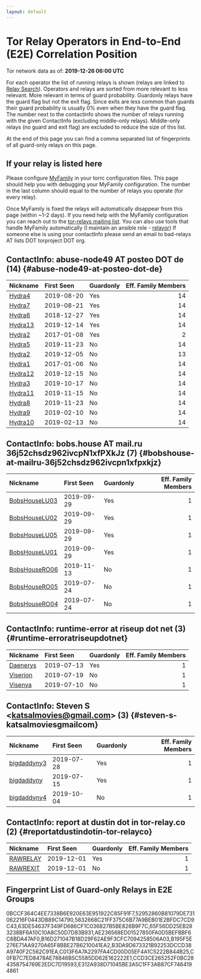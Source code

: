 ```yaml
---
layout: default
---
```



# Tor Relay Operators in End-to-End (E2E) Correlation Position

Tor network data as of: **2019-12-26 06:00 UTC**

For each operator the list of running relays is shown (relays are linked to [Relay Search](https://metrics.torproject.org/rs.html)).
Operators and relays are sorted from more relevant to less relevant. More relevant in terms of guard probability.
Guardonly relays have the guard flag but not the exit flag.
Since exits are less common than guards their guard probability is usually 0% even when they have the guard flag.
The number next to the contactinfo shows the number of relays running with the given ContactInfo (excluding middle-only relays).
Middle-only relays (no guard and exit flag) are excluded to reduce the size of this list.

At the end of this page you can find a comma separated list of fingerprints of all guard-only relays on this page.

## If your relay is listed here
Please configure [MyFamily](https://www.torproject.org/docs/tor-manual.html.en#MyFamily) in your torrc configuration files.
This page should help you with debugging your MyFamily configuration. The number in the last column should equal to the number of
relays you operate (for every relay).

Once MyFamily is fixed the relays will automatically disappear from this page (within ~1-2 days).
If you need help with the MyFamily configuration you can reach out to the
[tor-relays mailing list](https://lists.torproject.org/cgi-bin/mailman/listinfo/tor-relays).
You can also use tools that handle MyFamily automatically (I maintain an ansible role - 
[relayor](https://medium.com/@nusenu/deploying-tor-relays-with-ansible-6612593fa34d))
If someone else is using your contactInfo please send an email to bad-relays AT lists DOT torproject DOT org.


## ContactInfo: abuse-node49 AT posteo DOT de (14) {#abuse-node49-at-posteo-dot-de}

| Nickname                                                                                           | First Seen   | Guardonly   |   Eff. Family Members |
|:---------------------------------------------------------------------------------------------------|:-------------|:------------|----------------------:|
| [Hydra4](https://metrics.torproject.org/rs.html#details/B3DA9D673321B92253DCCD38A9740F2C562C91EA)  | 2019-08-20   | Yes         |                    14 |
| [Hydra7](https://metrics.torproject.org/rs.html#details/C013F6A7A2297FA4CD00D05EF4A1C5222B844B25)  | 2019-08-21   | Yes         |                    14 |
| [Hydra6](https://metrics.torproject.org/rs.html#details/63DE54637F349FD686CF1C036827B5BE826B9F7C)  | 2018-12-27   | Yes         |                    14 |
| [Hydra13](https://metrics.torproject.org/rs.html#details/B195F5E276E71AA9270A65F8BBE27B6210041EA2) | 2019-12-14   | Yes         |                    14 |
| [Hydra2](https://metrics.torproject.org/rs.html#details/B16D271047B18D29F62AE9F3CFC7094258506A03)  | 2017-01-08   | Yes         |                     2 |
| [Hydra5](https://metrics.torproject.org/rs.html#details/034AA4B30F77DF0FE183602EA7F8251FF2CF1BA2)  | 2019-11-23   | No          |                    14 |
| [Hydra2](https://metrics.torproject.org/rs.html#details/0443D98C0C44D3E0E6238790345DB5624DB41B28)  | 2019-12-05   | No          |                    13 |
| [Hydra1](https://metrics.torproject.org/rs.html#details/0647C3F8352BBFA0D57A1C3E0DCF67FC3E073D2C)  | 2017-01-06   | No          |                    14 |
| [Hydra12](https://metrics.torproject.org/rs.html#details/180A5BCC01866E09E4D229B6C084CD1E3C75636F) | 2019-12-15   | No          |                    14 |
| [Hydra3](https://metrics.torproject.org/rs.html#details/27D02579AD5F3E32895D99C38E482D1DC6CBAE5E)  | 2019-10-17   | No          |                    14 |
| [Hydra11](https://metrics.torproject.org/rs.html#details/70A4372ED8F5DDE3BA05A17491BB6032EAC02692) | 2019-11-15   | No          |                    14 |
| [Hydra8](https://metrics.torproject.org/rs.html#details/7716DE8030A56A80080446E0CBC59738605454E6)  | 2019-11-23   | No          |                    14 |
| [Hydra9](https://metrics.torproject.org/rs.html#details/CB28925DA61069A43584030D2610471F1FFD4100)  | 2019-02-10   | No          |                    14 |
| [Hydra10](https://metrics.torproject.org/rs.html#details/CD21B997AF3D30AD719C066C38C7FA8C8FE83C70) | 2019-02-13   | No          |                    14 |

## ContactInfo: bobs.house AT mail.ru 36j52chsdz962ivcpN1xfPXkJz (7) {#bobshouse-at-mailru-36j52chsdz962ivcpn1xfpxkjz}

| Nickname                                                                                                 | First Seen   | Guardonly   |   Eff. Family Members |
|:---------------------------------------------------------------------------------------------------------|:-------------|:------------|----------------------:|
| [BobsHouseLU03](https://metrics.torproject.org/rs.html#details/C0FB7C7ED8478AE78846B5C5585DD62E162222E1) | 2019-09-29   | Yes         |                     1 |
| [BobsHouseLU02](https://metrics.torproject.org/rs.html#details/5832668C21FF375C6B77A9BEB01E2BFDC7CD9C43) | 2019-09-29   | Yes         |                     1 |
| [BobsHouseLU05](https://metrics.torproject.org/rs.html#details/65F56DD25EB283238BF6A10C10A8C50D7D83B931) | 2019-09-29   | Yes         |                     1 |
| [BobsHouseLU01](https://metrics.torproject.org/rs.html#details/52952860B81079DE731062216F0443DB89C14790) | 2019-09-29   | Yes         |                     1 |
| [BobsHouseRO06](https://metrics.torproject.org/rs.html#details/1F226CD8277DA2C28D15364E88D596F9FCCED98B) | 2019-11-13   | No          |                     1 |
| [BobsHouseRO05](https://metrics.torproject.org/rs.html#details/8574D4F76F44EBD2A274DA94732BD5791C08675B) | 2019-07-24   | No          |                     1 |
| [BobsHouseRO04](https://metrics.torproject.org/rs.html#details/B1BF289B965760D17B3508E3E48FF5DC8154FB70) | 2019-07-24   | No          |                     1 |

## ContactInfo: runtime-error at riseup dot net (3) {#runtime-erroratriseupdotnet}

| Nickname                                                                                            | First Seen   | Guardonly   |   Eff. Family Members |
|:----------------------------------------------------------------------------------------------------|:-------------|:------------|----------------------:|
| [Daenerys](https://metrics.torproject.org/rs.html#details/E312A938D71045BE3A5C1FF3AB87CF7464194861) | 2019-07-13   | Yes         |                     1 |
| [Viserion](https://metrics.torproject.org/rs.html#details/4C5B8134341E66CB09246985E4039F9BFC0ADCE3) | 2019-07-19   | No          |                     1 |
| [Visenya](https://metrics.torproject.org/rs.html#details/A339297680115D931FA2B98C311300E8492D83AA)  | 2019-07-10   | No          |                     1 |

## ContactInfo: Steven S &lt;katsalmovies@gmail.com&gt; (3) {#steven-s-katsalmoviesgmailcom}

| Nickname                                                                                               | First Seen   | Guardonly   |   Eff. Family Members |
|:-------------------------------------------------------------------------------------------------------|:-------------|:------------|----------------------:|
| [bigdaddyny3](https://metrics.torproject.org/rs.html#details/AE236568ED01527850FA0D5BEFBBF6C6BDA47AF0) | 2019-07-28   | Yes         |                     1 |
| [bigdaddyny](https://metrics.torproject.org/rs.html#details/0BCCF364C4EE7338B6E920E63E951922C85F91F7)  | 2019-07-15   | Yes         |                     1 |
| [bigdaddyny4](https://metrics.torproject.org/rs.html#details/5DD2D6DCB182AC058EB9A8F71C63B0525E1C6907) | 2019-10-04   | No          |                     1 |

## ContactInfo: report at dustin dot in tor-relay.co (2) {#reportatdustindotin-tor-relayco}

| Nickname                                                                                            | First Seen   | Guardonly   |   Eff. Family Members |
|:----------------------------------------------------------------------------------------------------|:-------------|:------------|----------------------:|
| [RAWRELAY](https://metrics.torproject.org/rs.html#details/CCD3CE265252F0BC284358754769E2EDC7D19593) | 2019-12-01   | Yes         |                     1 |
| [RAWREXIT](https://metrics.torproject.org/rs.html#details/E571246BDD42BCFB0EF8F8AAE759DEEE64BA94DB) | 2019-12-01   | No          |                     1 |


## Fingerprint List of Guard-only Relays in E2E Groups

0BCCF364C4EE7338B6E920E63E951922C85F91F7,52952860B81079DE731062216F0443DB89C14790,5832668C21FF375C6B77A9BEB01E2BFDC7CD9C43,63DE54637F349FD686CF1C036827B5BE826B9F7C,65F56DD25EB283238BF6A10C10A8C50D7D83B931,AE236568ED01527850FA0D5BEFBBF6C6BDA47AF0,B16D271047B18D29F62AE9F3CFC7094258506A03,B195F5E276E71AA9270A65F8BBE27B6210041EA2,B3DA9D673321B92253DCCD38A9740F2C562C91EA,C013F6A7A2297FA4CD00D05EF4A1C5222B844B25,C0FB7C7ED8478AE78846B5C5585DD62E162222E1,CCD3CE265252F0BC284358754769E2EDC7D19593,E312A938D71045BE3A5C1FF3AB87CF7464194861